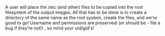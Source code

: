 A user will place the /etc (and other) files to be copied into the root filesystem of the output images.
All that has to be done is to create a directory of the same name as the root system, create the files, and we're good to go!
Username and permissions are preservedi (or should be - file a bug if they're not!) , so mind your uid/gid's!
